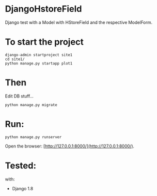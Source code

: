 # DjangoHstoreField
Django test with a Model with HStoreField and the respective ModelForm.

# To start the project

```
django-admin startproject site1
cd site1/
python manage.py startapp plot1
```
# Then

Edit DB stuff...
```
python manage.py migrate
```

# Run:
```
python manage.py runserver
```
Open the browser: [http://127.0.0.1:8000/](http://127.0.0.1:8000/).

# Tested:
with:
- Django 1.8
